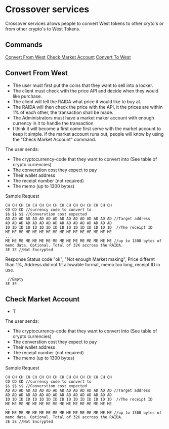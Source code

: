 # Crossover services
Crossover services allows people to convert West tokens to other cryto's or from other crypto's to West Tokens.

## Commands

[Convert From West](#convert_from_west) 
[Check Market Account](#check_market_account)
[Convert To West](#convert_to_west)

## Convert From West
* The user must first put the coins that they want to sell into a locker.
* The client must check with the price API and decide when they would like purchase. 
* The client will tell the RAIDA what price it would like to buy at.
* The RAIDA will then check the price with the API, it the prices are within 1% of each other, the transaction shall be made. 
* The Administrators must have a market maker account with enough currency in it to handle the transaction
* I think it will become a first come first serve with the market account to keep it simple. If the market account runs out, people will know by using the "Check Market Account" command. 

The user sends:
* The cryptocurrency-code that they want to convert into (See table of crypto currencies)
* The converstion cost they expect to pay
* Their wallet address
* The receipt number (not required)
* The memo (up to 1300 bytes)


Sample Request
```
CH CH CH CH CH CH CH CH CH CH CH CH CH CH CH CH
CD CD CD //currency code to convert to
$$ $$ $$ //Converstion cost expected
AD AD AD AD AD AD AD AD AD AD AD AD AD AD AD AD //Target address
AD AD AD AD AD AD AD AD AD AD AD AD AD AD AD AD
ID ID ID ID ID ID ID ID ID ID ID ID ID ID ID ID  //The receipt ID 
ME ME ME ME ME ME ME ME ME ME ME ME ME ME ME ME
...
ME ME ME ME ME ME ME ME ME ME ME ME ME ME ME ME //up to 1300 bytes of memo data. Optional. Total of 32K accross the RAIDA. 
3E 3E //Not Encrypted
```

Response 
Status code "ok", "Not enough Market making", Price differnt than 1%, Address did not fit allowable format, memo too long, receipt ID in use. 
```
 //Empty 
3E 3E 

```

## Check Market Account
* T

The user sends:
* The cryptocurrency-code that they want to convert into (See table of crypto currencies)
* The converstion cost they expect to pay
* Their wallet address
* The receipt number (not required)
* The memo (up to 1300 bytes)


Sample Request
```
CH CH CH CH CH CH CH CH CH CH CH CH CH CH CH CH
CD CD CD //currency code to convert to
$$ $$ $$ //Converstion cost expected
AD AD AD AD AD AD AD AD AD AD AD AD AD AD AD AD //Target address
AD AD AD AD AD AD AD AD AD AD AD AD AD AD AD AD
ID ID ID ID ID ID ID ID ID ID ID ID ID ID ID ID  //The receipt ID 
ME ME ME ME ME ME ME ME ME ME ME ME ME ME ME ME
...
ME ME ME ME ME ME ME ME ME ME ME ME ME ME ME ME //up to 1300 bytes of memo data. Optional. Total of 32K accross the RAIDA. 
3E 3E //Not Encrypted
```
